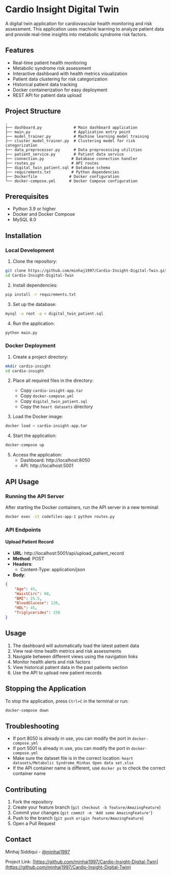 # Cardio Insight Digital Twin

A digital twin application for cardiovascular health monitoring and risk assessment. This application uses machine learning to analyze patient data and provide real-time insights into metabolic syndrome risk factors.

## Features

- Real-time patient health monitoring
- Metabolic syndrome risk assessment
- Interactive dashboard with health metrics visualization
- Patient data clustering for risk categorization
- Historical patient data tracking
- Docker containerization for easy deployment
- REST API for patient data upload

## Project Structure

```
.
├── dashboard.py              # Main dashboard application
├── main.py                   # Application entry point
├── model_trainer.py          # Machine learning model training
├── cluster_model_trainer.py  # Clustering model for risk categorization
├── data_preprocessor.py      # Data preprocessing utilities
├── patient_service.py        # Patient data service
├── connection.py            # Database connection handler
├── routes.py                # API routes
├── digital_twin_patient.sql # Database schema
├── requirements.txt         # Python dependencies
├── Dockerfile              # Docker configuration
└── docker-compose.yml      # Docker Compose configuration
```

## Prerequisites

- Python 3.9 or higher
- Docker and Docker Compose
- MySQL 8.0

## Installation

### Local Development

1. Clone the repository:
```bash
git clone https://github.com/minhaj1997/Cardio-Insight-Digital-Twin.git
cd Cardio-Insight-Digital-Twin
```

2. Install dependencies:
```bash
pip install -r requirements.txt
```

3. Set up the database:
```bash
mysql -u root -p < digital_twin_patient.sql
```

4. Run the application:
```bash
python main.py
```

### Docker Deployment

1. Create a project directory:
```bash
mkdir cardio-insight
cd cardio-insight
```

2. Place all required files in the directory:
   - Copy `cardio-insight-app.tar`
   - Copy `docker-compose.yml`
   - Copy `digital_twin_patient.sql`
   - Copy the `heart datasets` directory

3. Load the Docker image:
```bash
docker load < cardio-insight-app.tar
```

4. Start the application:
```bash
docker-compose up
```

5. Access the application:
   - Dashboard: http://localhost:8050
   - API: http://localhost:5001

## API Usage

### Running the API Server

After starting the Docker containers, run the API server in a new terminal:
```bash
docker exec -it codefiles-app-1 python routes.py
```

### API Endpoints

#### Upload Patient Record
- **URL**: http://localhost:5001/api/upload_patient_record
- **Method**: POST
- **Headers**: 
  - Content-Type: application/json
- **Body**:
```json
{
    "Age": 45,
    "WaistCirc": 90,
    "BMI": 25.5,
    "BloodGlucose": 120,
    "HDL": 45,
    "Triglycerides": 150
}
```

## Usage

1. The dashboard will automatically load the latest patient data
2. View real-time health metrics and risk assessments
3. Navigate between different views using the navigation links
4. Monitor health alerts and risk factors
5. View historical patient data in the past patients section
6. Use the API to upload new patient records

## Stopping the Application

To stop the application, press `Ctrl+C` in the terminal or run:
```bash
docker-compose down
```

## Troubleshooting

- If port 8050 is already in use, you can modify the port in `docker-compose.yml`
- If port 5001 is already in use, you can modify the port in `docker-compose.yml`
- Make sure the dataset file is in the correct location: `heart datasets/Metabolic Syndrome_Minhas Open data set.xlsx`
- If the API container name is different, use `docker ps` to check the correct container name

## Contributing

1. Fork the repository
2. Create your feature branch (`git checkout -b feature/AmazingFeature`)
3. Commit your changes (`git commit -m 'Add some AmazingFeature'`)
4. Push to the branch (`git push origin feature/AmazingFeature`)
5. Open a Pull Request

## Contact

Minhaj Siddiqui - [@minhaj1997](https://github.com/minhaj1997)

Project Link: [https://github.com/minhaj1997/Cardio-Insight-Digital-Twin](https://github.com/minhaj1997/Cardio-Insight-Digital-Twin) 
